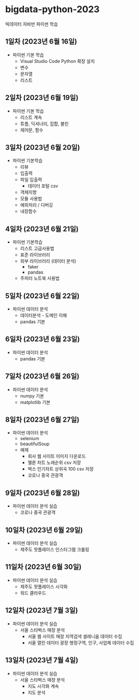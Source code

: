 # bigdata-python-2023
빅데이터 자바반 파이썬 학습

## 1일차 (2023년 6월 16일)
- 파이썬 기본 학습
    - Visual Studio Code Python 확장 설치
    - 변수
    - 문자열
    - 리스트

## 2일차 (2023년 6월 19일)
- 파이썬 기본 학습
    - 리스트 계속
    - 튜플, 딕셔너리, 집합, 불린
    - 제어문, 함수

## 3일차 (2023년 6월 20일)
- 파이썬 기본학습
    - 리뷰
    - 입출력
    - 파일 입출력
        - 데이터 포털 csv
    - 객체지향
    - 모듈 사용법
    - 예외처리 / 디버깅
    - 내장함수

## 4일차 (2023년 6월 21일)
- 파이썬 기본학습
    - 리스트 고급사용법
    - 표준 라이브러리
    - 외부 라이브러리 (데이터 분석)
        - faker
        - pandas
    - 주피터 노트북 사용법

## 5일차 (2023년 6월 22일)
- 파이썬 데이터 분석
    - 데이터분석 - 도메인 이해
    - pandas 기본

## 6일차 (2023년 6월 23일)
- 파이썬 데이터 분석
    - pandas 기본

## 7일차 (2023년 6월 26일)
- 파이썬 데이터 분석
    - numpy 기본
    - matplotlib 기본

## 8일차 (2023년 6월 27일)
- 파이썬 데이터 분석
    - selenium
    - beautifulSoup
    - 예제
        - 회사 웹 사이트 이미지 다운로드
        - 멜론 차트 노래순위 csv 저장
        - 벅스 인기차트 상위곡 100 csv 저장
        - 코로나 중국 관광객

## 9일차 (2023년 6월 28일)
- 파이썬 데이터 분석 실습
    - 코로나 중국 관광객

## 10일차 (2023년 6월 29일)
- 파이썬 데이터 분석 실습
    - 제주도 핫플레이스 인스타그램 크롤링

## 11일차 (2023년 6월 30일)
- 파이썬 데이터 분석 실습
    - 제주도 핫플레이스 시각화
    - 워드 클라우드

## 12일차 (2023년 7월 3일)
- 파이썬 데이터 분석 실습
    - 서울 스타벅스 매장 분석
        - 서울 웹 사이트 매장 지역검색 셀레니움 데이터 수집
        - 서울 열린 데이터 광장 행정구역, 인구, 사업체 데이터 수집

## 13일차 (2023년 7월 4일)
- 파이썬 데이터 분석 실습
    - 서울 스타벅스 매장 분석
        - 지도 시각화 계속
        - 지도 분석